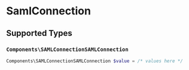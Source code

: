 # SamlConnection


## Supported Types

### `Components\SAMLConnectionSAMLConnection`

```php
Components\SAMLConnectionSAMLConnection $value = /* values here */
```

